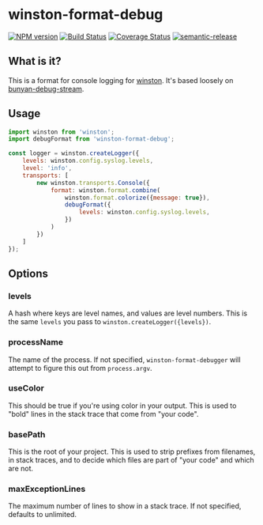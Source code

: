 # winston-format-debug

[![NPM version](https://badge.fury.io/js/winston-format-debug.svg)](https://npmjs.org/package/winston-format-debug)
[![Build Status](https://travis-ci.org/jwalton/winston-format-debug.svg)](https://travis-ci.org/jwalton/winston-format-debug)
[![Coverage Status](https://coveralls.io/repos/jwalton/winston-format-debug/badge.svg)](https://coveralls.io/r/jwalton/winston-format-debug)
[![semantic-release](https://img.shields.io/badge/%20%20%F0%9F%93%A6%F0%9F%9A%80-semantic--release-e10079.svg)](https://github.com/semantic-release/semantic-release)

## What is it?

This is a format for console logging for [winston](https://github.com/winstonjs/winston).
It's based loosely on [bunyan-debug-stream](https://github.com/benbria/bunyan-debug-stream).

## Usage

```js
import winston from 'winston';
import debugFormat from 'winston-format-debug';

const logger = winston.createLogger({
    levels: winston.config.syslog.levels,
    level: 'info',
    transports: [
        new winston.transports.Console({
            format: winston.format.combine(
                winston.format.colorize({message: true}),
                debugFormat({
                    levels: winston.config.syslog.levels,
                })
            )
        })
    ]
});
```

## Options

### levels

A hash where keys are level names, and values are level numbers.  This is the
same `levels` you pass to `winston.createLogger({levels})`.

### processName

The name of the process.  If not specified, `winston-format-debugger` will
attempt to figure this out from `process.argv`.

### useColor

This should be true if you're using color in your output.  This is used to
"bold" lines in the stack trace that come from "your code".

### basePath

This is the root of your project.  This is used to strip prefixes from filenames,
in stack traces, and to decide which files are part of "your code" and which
are not.

### maxExceptionLines

The maximum number of lines to show in a stack trace.  If not specified,
defaults to unlimited.
